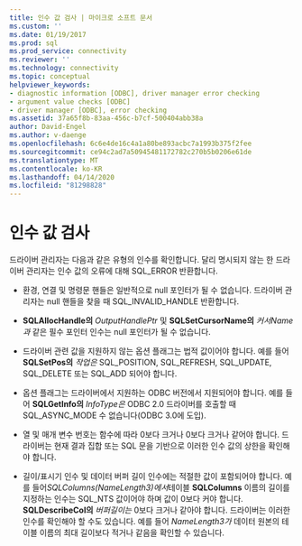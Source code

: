 ```yaml
---
title: 인수 값 검사 | 마이크로 소프트 문서
ms.custom: ''
ms.date: 01/19/2017
ms.prod: sql
ms.prod_service: connectivity
ms.reviewer: ''
ms.technology: connectivity
ms.topic: conceptual
helpviewer_keywords:
- diagnostic information [ODBC], driver manager error checking
- argument value checks [ODBC]
- driver manager [ODBC], error checking
ms.assetid: 37a65f8b-83aa-456c-b7cf-500404abb38a
author: David-Engel
ms.author: v-daenge
ms.openlocfilehash: 6c6e4de16c4a1a80be893acbc7a1993b375f2fee
ms.sourcegitcommit: ce94c2ad7a50945481172782c270b5b0206e61de
ms.translationtype: MT
ms.contentlocale: ko-KR
ms.lasthandoff: 04/14/2020
ms.locfileid: "81298828"
---
```

# <a name="argument-value-checks"></a>인수 값 검사
드라이버 관리자는 다음과 같은 유형의 인수를 확인합니다. 달리 명시되지 않는 한 드라이버 관리자는 인수 값의 오류에 대해 SQL_ERROR 반환합니다.  
  
-   환경, 연결 및 명령문 핸들은 일반적으로 null 포인터가 될 수 없습니다. 드라이버 관리자는 null 핸들을 찾을 때 SQL_INVALID_HANDLE 반환합니다.  
  
-   **SQLAllocHandle의** *OutputHandlePtr* 및 **SQLSetCursorName의** *커서Name과* 같은 필수 포인터 인수는 null 포인터가 될 수 없습니다.  
  
-   드라이버 관련 값을 지원하지 않는 옵션 플래그는 법적 값이어야 합니다. 예를 들어 **SQLSetPos의** *작업은* SQL_POSITION, SQL_REFRESH, SQL_UPDATE, SQL_DELETE 또는 SQL_ADD 되어야 합니다.  
  
-   옵션 플래그는 드라이버에서 지원하는 ODBC 버전에서 지원되어야 합니다. 예를 들어 **SQLGetInfo의** *InfoType은* ODBC 2.0 드라이버를 호출할 때 SQL_ASYNC_MODE 수 없습니다(ODBC 3.0에 도입).  
  
-   열 및 매개 변수 번호는 함수에 따라 0보다 크거나 0보다 크거나 같어야 합니다. 드라이버는 현재 결과 집합 또는 SQL 문을 기반으로 이러한 인수 값의 상한을 확인해야 합니다.  
  
-   길이/표시기 인수 및 데이터 버퍼 길이 인수에는 적절한 값이 포함되어야 합니다. 예를 들어*SQLColumns(NameLength3)에서*테이블 **SQLColumns** 이름의 길이를 지정하는 인수는 SQL_NTS 값이어야 하며 값이 0보다 커야 합니다. **SQLDescribeCol의** *버퍼길이는* 0보다 크거나 같아야 합니다. 드라이버는 이러한 인수를 확인해야 할 수도 있습니다. 예를 들어 *NameLength3가* 데이터 원본의 테이블 이름의 최대 길이보다 적거나 같음을 확인할 수 있습니다.
